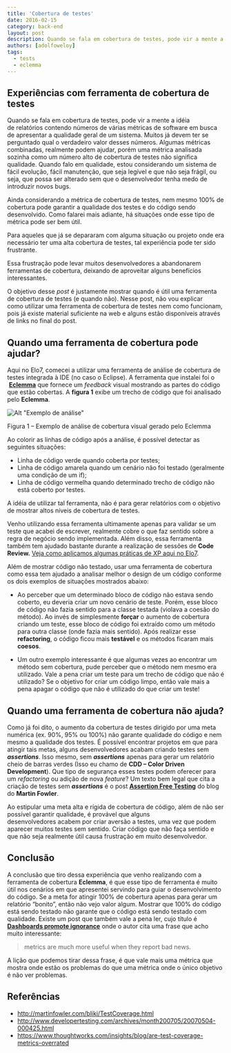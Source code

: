 ```yaml
---
title: 'Cobertura de testes'
date: 2016-02-15
category: back-end
layout: post
description: Quando se fala em cobertura de testes, pode vir a mente a idéia de relatórios contendo números de várias métricas de software em busca de apresentar a qualidade geral de um sistema. Muitos já devem ter se perguntado qual o verdadeiro valor desses números...
authors: [adolfoweloy]
tags:
  - tests
  - eclemma
---
```


## Experiências com ferramenta de cobertura de testes

Quando se fala em cobertura de testes, pode vir a mente a idéia de relatórios contendo números de várias métricas de software em busca de apresentar a qualidade geral de um sistema. Muitos já devem ter se perguntado qual o verdadeiro valor desses números. Algumas métricas combinadas, realmente podem ajudar, porém uma métrica analisada sozinha como um número alto de cobertura de testes não significa qualidade. Quando falo em qualidade, estou considerando um sistema de fácil evolução, fácil manutenção, que seja legível e que não seja frágil, ou seja, que possa ser alterado sem que o desenvolvedor tenha medo de introduzir novos bugs.

Ainda considerando a métrica de cobertura de testes, nem mesmo 100% de cobertura pode garantir a qualidade dos testes e do código sendo desenvolvido. Como falarei mais adiante, há situações onde esse tipo de métrica pode ser bem útil.

Para aqueles que já se depararam com alguma situação ou projeto onde era necessário ter uma alta cobertura de testes, tal experiência pode ter sido frustrante.

Essa frustração pode levar muitos desenvolvedores a abandonarem ferramentas de cobertura, deixando de aproveitar alguns benefícios interessantes.

O objetivo desse _post_ é justamente mostrar quando é útil uma ferramenta de cobertura de testes (e quando não). Nesse post, não vou explicar como utilizar uma ferramenta de cobertura de testes nem como funcionam, pois já existe material suficiente na web e alguns estão disponíveis através de links no final do post.

## Quando uma ferramenta de cobertura pode ajudar?

Aqui no Elo7, comecei a utilizar uma ferramenta de análise de cobertura de testes integrada à IDE (no caso o Eclipse). A ferramenta que instalei foi o  **<a href="http://eclemma.org/" target="_blank">Eclemma</a>** que fornece um _feedback_ visual mostrando as partes do código que estão cobertas. A **figura 1** exibe um trecho de código que foi analisado pelo **Eclemma**.

![Alt "Exemplo de análise"](../images/cobertura-testes-1.png)

Figura 1 &#8211; Exemplo de análise de cobertura visual gerado pelo Eclemma


Ao colorir as linhas de código após a análise, é possível detectar as seguintes situações:

  * Linha de código verde quando coberta por testes;
  * Linha de código amarela quando um cenário não foi testado (geralmente uma condição de um if);
  * Linha de código vermelha quando determinado trecho de código não está coberto por testes.

A idéia de utilizar tal ferramenta, não é para gerar relatórios com o objetivo de mostrar altos níveis de cobertura de testes.

Venho utilizando essa ferramenta ultimamente apenas para validar se um teste que acabei de escrever, realmente cobre o que faz sentido sobre a regra de negócio sendo implementada. Além disso, essa ferramenta também tem ajudado bastante durante a realização de sessões de **Code Review.** <a href="/metodologia-agil/" target="_blank">Veja como aplicamos algumas práticas de XP aqui no Elo7</a>.

Além de mostrar código não testado, usar uma ferramenta de cobertura como essa tem ajudado a analisar melhor o design de um código conforme os dois exemplos de situações mostrados abaixo:

  * Ao perceber que um determinado bloco de código não estava sendo coberto, eu deveria criar um novo cenário de teste. Porém, esse bloco de código não fazia sentido para a classe testada (violava a coesão do método). Ao invés de simplesmente **forçar** o aumento de cobertura criando um teste, esse bloco de código foi extraído como um método para outra classe (onde fazia mais sentido). Após realizar esse **refactoring**, o código ficou mais **testável** e os métodos ficaram mais **coesos**.

  * Um outro exemplo interessante é que algumas vezes ao encontrar um método sem cobertura, pude perceber que o método nem mesmo era utilizado. Vale a pena criar um teste para um trecho de código que não é utilizado? Se o objetivo for criar um código limpo, então vale mais a pena apagar o código que não é utilizado do que criar um teste!

## Quando uma ferramenta de cobertura não ajuda?

Como já foi dito, o aumento da cobertura de testes dirigido por uma meta numérica (ex. 90%, 95% ou 100%) não garante qualidade do código e nem mesmo a qualidade dos testes. É possível encontrar projetos em que para atingir tais metas, alguns desenvolvedores acabam criando testes sem _**assertions**_. Isso mesmo, sem _**assertions**_ apenas para gerar um relatório cheio de barras verdes (Isso eu chamo de **CDD &#8211; Color Driven Development**). Que tipo de segurança esses testes podem oferecer para um _refactoring_ ou adição de nova _feature_? Um texto bem legal que cita a criação de testes sem **_assertions_** é o post **<a href="http://martinfowler.com/bliki/AssertionFreeTesting.html" target="_blank">Assertion Free Testing</a>** do blog do **Martin Fowler**.

Ao estipular uma meta alta e rígida de cobertura de código, além de não ser possível garantir qualidade, é provável que alguns desenvolvedores acabem por criar aversão a testes, uma vez que podem aparecer muitos testes sem sentido. Criar código que não faça sentido e que não seja realmente útil causa frustração em muito desenvolvedor.

## Conclusão

A conclusão que tiro dessa experiência que venho realizando com a ferramenta de cobertura **Eclemma**, é que esse tipo de ferramenta é muito útil nos cenários em que apresentei servindo para guiar o desenvolvimento do código. Se a meta for atingir 100% de cobertura apenas para gerar um relatório &#8220;bonito&#8221;, então não vejo valor algum. Mostrar que 100% do código está sendo testado não garante que o código está sendo testado com qualidade. Existe um post que também vale a pena ler, cujo título é **<a href="http://blog.sriramnarayan.com/2011/04/dashboards-promote-ignorance.html" target="_blank">Dashboards promote ignorance</a>** onde o autor cita uma frase que acho muito interessante:

> metrics are much more useful when they report bad news.

A lição que podemos tirar dessa frase, é que vale mais uma métrica que mostra onde estão os problemas do que uma métrica onde o único objetivo é não ver problemas.

## Referências

  * <a href="http://martinfowler.com/bliki/TestCoverage.html" target="_blank">http://martinfowler.com/bliki/TestCoverage.html</a>
  * <a href="http://www.developertesting.com/archives/month200705/20070504-000425.html" target="_blank">http://www.developertesting.com/archives/month200705/20070504-000425.html</a>
  * <a href="https://www.thoughtworks.com/insights/blog/are-test-coverage-metrics-overrated" target="_blank">https://www.thoughtworks.com/insights/blog/are-test-coverage-metrics-overrated</a>
